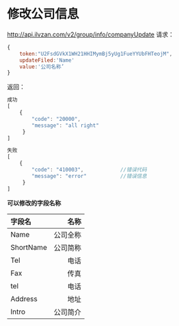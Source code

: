 # 修改公司信息

http://api.ilvzan.com/v2/group/info/companyUpdate
请求：
``` js
{	
	token:"U2FsdGVkX1WH21HHIMymBj5yUg1FueYYUbFHTeojM",
	updateFiled:'Name'
	value:'公司名称’
}
```

返回：
``` js
成功
[
    {
        "code": "20000",
        "message": "all right"
     }
]

失败
[
    {
        "code": "410003",            //错误代码
        "message": "error"           //错误信息
     }
]
```

**可以修改的字段名称**

| 字段名|名称|
| :-------- | --------:| 
|Name|公司全称|
|ShortName|公司简称|
|Tel|电话|
|Fax|传真|
|tel|电话|
|Address|地址|
|Intro|公司简介|
